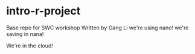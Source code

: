 # intro-r-project
Base repo for SWC workshop
Written by Gang Li
we're using nano!
we're saving in nana!

We're in the cloud!